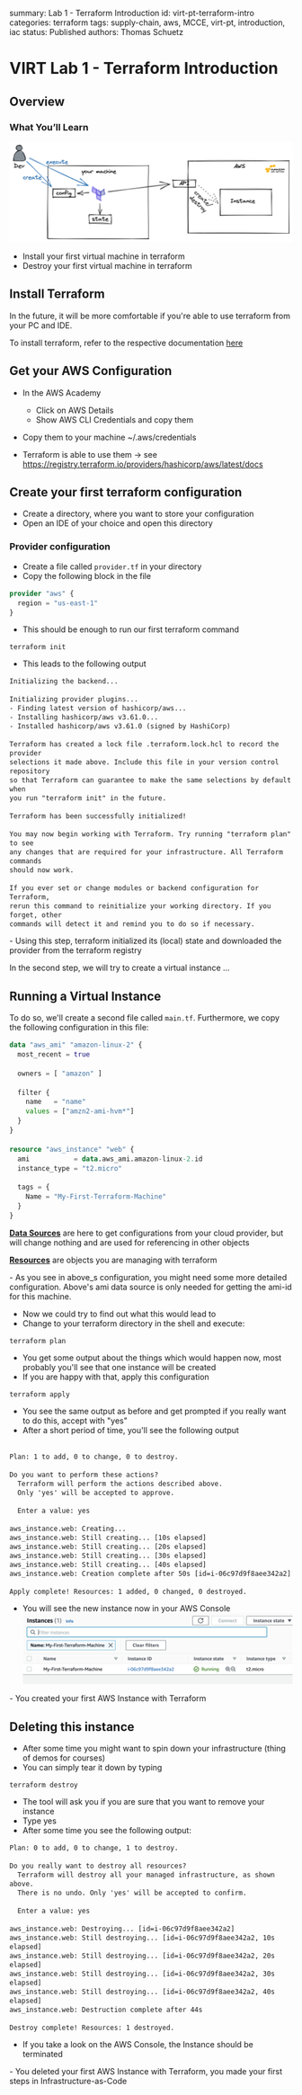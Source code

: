 summary: Lab 1 - Terraform Introduction
id: virt-pt-terraform-intro
categories: terraform
tags: supply-chain, aws, MCCE, virt-pt, introduction, iac
status: Published
authors: Thomas Schuetz

# VIRT Lab 1 - Terraform Introduction
<!-- ------------------------ -->


## Overview

### What You’ll Learn

![Big Picture](./img/mcce-virt-terra-big-picture.png)

* Install your first virtual machine in terraform
* Destroy your first virtual machine in terraform

## Install Terraform
In the future, it will be more comfortable if you're able to use terraform from your PC and IDE.

To install terraform, refer to the respective documentation [here](https://learn.hashicorp.com/tutorials/terraform/install-cli)


## Get your AWS Configuration
* In the AWS Academy
  * Click on AWS Details
  * Show AWS CLI Credentials and copy them

* Copy them to your machine ~/.aws/credentials
* Terraform is able to use them -> see https://registry.terraform.io/providers/hashicorp/aws/latest/docs

## Create your first terraform configuration
* Create a directory, where you want to store your configuration
* Open an IDE of your choice and open this directory

### Provider configuration
* Create a file called `provider.tf` in your directory
* Copy the following block in the file
```terraform
provider "aws" {
  region = "us-east-1"
}
```
* This should be enough to run our first terraform command
```
terraform init
```

* This leads to the following output
```
Initializing the backend...

Initializing provider plugins...
- Finding latest version of hashicorp/aws...
- Installing hashicorp/aws v3.61.0...
- Installed hashicorp/aws v3.61.0 (signed by HashiCorp)

Terraform has created a lock file .terraform.lock.hcl to record the provider
selections it made above. Include this file in your version control repository
so that Terraform can guarantee to make the same selections by default when
you run "terraform init" in the future.

Terraform has been successfully initialized!

You may now begin working with Terraform. Try running "terraform plan" to see
any changes that are required for your infrastructure. All Terraform commands
should now work.

If you ever set or change modules or backend configuration for Terraform,
rerun this command to reinitialize your working directory. If you forget, other
commands will detect it and remind you to do so if necessary.
```

<aside class="positive">
- Using this step, terraform initialized its (local) state and downloaded the provider from the terraform registry
</aside>

In the second step, we will try to create a virtual instance ...

## Running a Virtual Instance

To do so, we'll create a second file called `main.tf`. Furthermore, we copy the following configuration in this file:
```terraform
data "aws_ami" "amazon-linux-2" {
  most_recent = true

  owners = [ "amazon" ]

  filter {
    name   = "name"
    values = ["amzn2-ami-hvm*"]
  }
}

resource "aws_instance" "web" {
  ami           = data.aws_ami.amazon-linux-2.id
  instance_type = "t2.micro"

  tags = {
    Name = "My-First-Terraform-Machine"
  }
}
```

**[Data Sources](https://www.terraform.io/docs/language/data-sources/index.html)**
are here to get configurations from your cloud provider, but will change nothing and are used for referencing in other objects 

**[Resources](https://www.terraform.io/docs/language/resources/index.html)**
are objects you are managing with terraform 

<aside class="negative">
- As you see in above_s configuration, you might need some more detailed configuration. Above's ami data source is only needed for getting the ami-id for this machine.
</aside>

* Now we could try to find out what this would lead to
* Change to your terraform directory in the shell and execute:
```
terraform plan
```

* You get some output about the things which would happen now, most probably you'll see that one instance will be created
* If you are happy with that, apply this configuration
```
terraform apply
```

* You see the same output as before and get prompted if you really want to do this, accept with "yes"
* After a short period of time, you'll see the following output

```

Plan: 1 to add, 0 to change, 0 to destroy.

Do you want to perform these actions?
  Terraform will perform the actions described above.
  Only 'yes' will be accepted to approve.

  Enter a value: yes

aws_instance.web: Creating...
aws_instance.web: Still creating... [10s elapsed]
aws_instance.web: Still creating... [20s elapsed]
aws_instance.web: Still creating... [30s elapsed]
aws_instance.web: Still creating... [40s elapsed]
aws_instance.web: Creation complete after 50s [id=i-06c97d9f8aee342a2]

Apply complete! Resources: 1 added, 0 changed, 0 destroyed.
```

* You will see the new instance now in your AWS Console
  ![Terraform Instance](./img/mcce-virt-terra-cloud-init-instance.png)

<aside class="positive">
- You created your first AWS Instance with Terraform
</aside>

## Deleting this instance
* After some time you might want to spin down your infrastructure (thing of demos for courses)
* You can simply tear it down by typing
```
terraform destroy
```
* The tool will ask you if you are sure that you want to remove your instance
* Type yes
* After some time you see the following output:
```
Plan: 0 to add, 0 to change, 1 to destroy.

Do you really want to destroy all resources?
  Terraform will destroy all your managed infrastructure, as shown above.
  There is no undo. Only 'yes' will be accepted to confirm.

  Enter a value: yes

aws_instance.web: Destroying... [id=i-06c97d9f8aee342a2]
aws_instance.web: Still destroying... [id=i-06c97d9f8aee342a2, 10s elapsed]
aws_instance.web: Still destroying... [id=i-06c97d9f8aee342a2, 20s elapsed]
aws_instance.web: Still destroying... [id=i-06c97d9f8aee342a2, 30s elapsed]
aws_instance.web: Still destroying... [id=i-06c97d9f8aee342a2, 40s elapsed]
aws_instance.web: Destruction complete after 44s

Destroy complete! Resources: 1 destroyed.
```
* If you take a look on the AWS Console, the Instance should be terminated

<aside class="positive">
- You deleted your first AWS Instance with Terraform, you made your first steps in Infrastructure-as-Code
</aside>